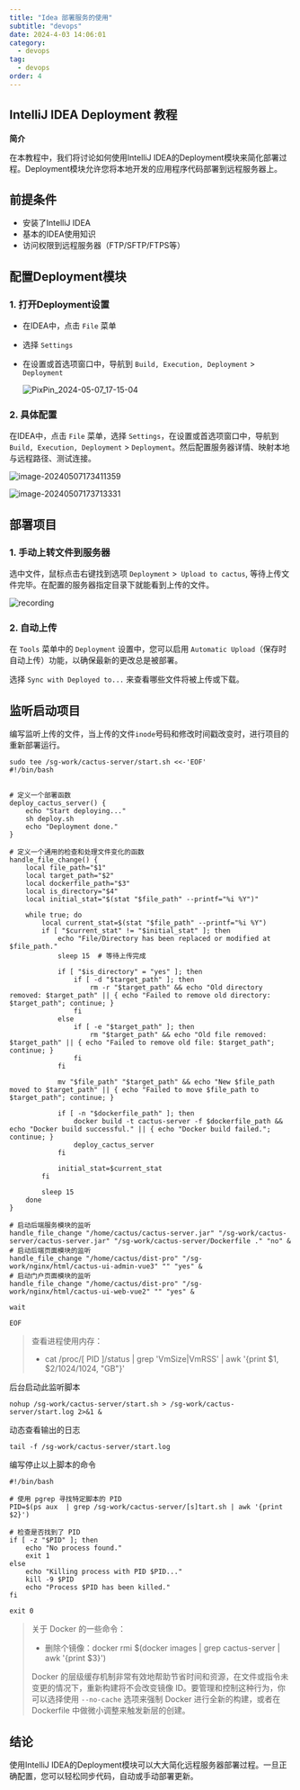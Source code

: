```yaml
---
title: "Idea 部署服务的使用"
subtitle: "devops"
date: 2024-4-03 14:06:01
category:
  - devops
tag:
  - devops
order: 4
---
```


## IntelliJ IDEA Deployment 教程

**简介**

在本教程中，我们将讨论如何使用IntelliJ IDEA的Deployment模块来简化部署过程。Deployment模块允许您将本地开发的应用程序代码部署到远程服务器上。

## 前提条件

- 安装了IntelliJ IDEA
- 基本的IDEA使用知识
- 访问权限到远程服务器（FTP/SFTP/FTPS等）

## 配置Deployment模块

### 1. 打开Deployment设置

* 在IDEA中，点击 `File` 菜单

* 选择 `Settings`

* 在设置或首选项窗口中，导航到 `Build, Execution, Deployment` > `Deployment`

  ![PixPin_2024-05-07_17-15-04](https://lixuanfengs.github.io/blog-images/vp/web/PixPin_2024-05-07_17-15-04.gif)

### 2. 具体配置

在IDEA中，点击 `File` 菜单，选择 `Settings`，在设置或首选项窗口中，导航到 `Build, Execution, Deployment` > `Deployment`。然后配置服务器详情、映射本地与远程路径、测试连接。

![image-20240507173411359](https://lixuanfengs.github.io/blog-images/vp/web/image-20240507173411359.png)

![image-20240507173713331](https://lixuanfengs.github.io/blog-images/vp/web/image-20240507173713331.png)

## 部署项目

### 1. 手动上转文件到服务器

选中文件，鼠标点击右键找到选项 `Deployment` >` Upload to cactus`, 等待上传文件完毕。在配置的服务器指定目录下就能看到上传的文件。

![recording](https://lixuanfengs.github.io/blog-images/vp/web/recording.gif)

### 2. 自动上传

在 `Tools` 菜单中的 `Deployment` 设置中，您可以启用 `Automatic Upload`（保存时自动上传）功能，以确保最新的更改总是被部署。

选择 `Sync with Deployed to...` 来查看哪些文件将被上传或下载。

## 监听启动项目

编写监听上传的文件，当上传的文件`inode`号码和修改时间戳改变时，进行项目的重新部署运行。

```shell
sudo tee /sg-work/cactus-server/start.sh <<-'EOF'
#!/bin/bash


# 定义一个部署函数
deploy_cactus_server() {
    echo "Start deploying..."
    sh deploy.sh
    echo "Deployment done."
}

# 定义一个通用的检查和处理文件变化的函数
handle_file_change() {
    local file_path="$1"
    local target_path="$2"
    local dockerfile_path="$3"
    local is_directory="$4"
    local initial_stat="$(stat "$file_path" --printf="%i %Y")"

    while true; do
        local current_stat=$(stat "$file_path" --printf="%i %Y")
        if [ "$current_stat" != "$initial_stat" ]; then
            echo "File/Directory has been replaced or modified at $file_path."
            sleep 15  # 等待上传完成

            if [ "$is_directory" = "yes" ]; then
                if [ -d "$target_path" ]; then
                    rm -r "$target_path" && echo "Old directory removed: $target_path" || { echo "Failed to remove old directory: $target_path"; continue; }
                fi
            else
                if [ -e "$target_path" ]; then
                    rm "$target_path" && echo "Old file removed: $target_path" || { echo "Failed to remove old file: $target_path"; continue; }
                fi
            fi

            mv "$file_path" "$target_path" && echo "New $file_path moved to $target_path" || { echo "Failed to move $file_path to $target_path"; continue; }

            if [ -n "$dockerfile_path" ]; then
                docker build -t cactus-server -f $dockerfile_path && echo "Docker build successful." || { echo "Docker build failed."; continue; }
                deploy_cactus_server
            fi

            initial_stat=$current_stat
        fi

        sleep 15
    done
}

# 启动后端服务模块的监听
handle_file_change "/home/cactus/cactus-server.jar" "/sg-work/cactus-server/cactus-server.jar" "/sg-work/cactus-server/Dockerfile ." "no" &
# 启动后端页面模块的监听
handle_file_change "/home/cactus/dist-pro" "/sg-work/nginx/html/cactus-ui-admin-vue3" "" "yes" &
# 启动门户页面模块的监听
handle_file_change "/home/cactus/dist-pro" "/sg-work/nginx/html/cactus-ui-web-vue2" "" "yes" &

wait

EOF
```

> 查看进程使用内存：
>
> * cat /proc/[ PID ]/status | grep 'VmSize\|VmRSS' | awk '{print \$1, \$2/1024/1024, "GB"}'

后台启动此监听脚本

```shell
nohup /sg-work/cactus-server/start.sh > /sg-work/cactus-server/start.log 2>&1 &
```

动态查看输出的日志

```shell
tail -f /sg-work/cactus-server/start.log
```

编写停止以上脚本的命令

```shell
#!/bin/bash

# 使用 pgrep 寻找特定脚本的 PID
PID=$(ps aux  | grep /sg-work/cactus-server/[s]tart.sh | awk '{print $2}')

# 检查是否找到了 PID
if [ -z "$PID" ]; then
    echo "No process found."
    exit 1
else
    echo "Killing process with PID $PID..."
    kill -9 $PID
    echo "Process $PID has been killed."
fi

exit 0
```

> 关于 Docker 的一些命令：
>
> * 删除个镜像：docker rmi $(docker images | grep cactus-server | awk '{print $3}')
>
> Docker 的层级缓存机制非常有效地帮助节省时间和资源，在文件或指令未变更的情况下，重新构建将不会改变镜像 ID。要管理和控制这种行为，你可以选择使用 `--no-cache` 选项来强制 Docker 进行全新的构建，或者在 Dockerfile 中做微小调整来触发新层的创建。

## 结论

使用IntelliJ IDEA的Deployment模块可以大大简化远程服务器部署过程。一旦正确配置，您可以轻松同步代码，自动或手动部署更新。